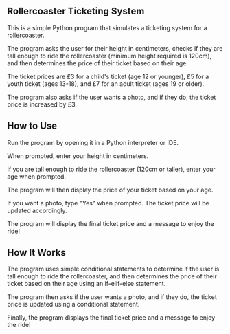 ## Rollercoaster Ticketing System

This is a simple Python program that simulates a ticketing system for a rollercoaster. 

The program asks the user for their height in centimeters, checks if they are tall enough to ride the rollercoaster (minimum height required is 120cm), and then determines the price of their ticket based on their age. 

The ticket prices are £3 for a child's ticket (age 12 or younger), £5 for a youth ticket (ages 13-18), and £7 for an adult ticket (ages 19 or older). 

The program also asks if the user wants a photo, and if they do, the ticket price is increased by £3.

## How to Use

Run the program by opening it in a Python interpreter or IDE.

When prompted, enter your height in centimeters.

If you are tall enough to ride the rollercoaster (120cm or taller), enter your age when prompted.

The program will then display the price of your ticket based on your age.

If you want a photo, type "Yes" when prompted. The ticket price will be updated accordingly.

The program will display the final ticket price and a message to enjoy the ride!

## How It Works

The program uses simple conditional statements to determine if the user is tall enough to ride the rollercoaster, and then determines the price of their ticket based on their age using an if-elif-else statement. 

The program then asks if the user wants a photo, and if they do, the ticket price is updated using a conditional statement.

 Finally, the program displays the final ticket price and a message to enjoy the ride!
